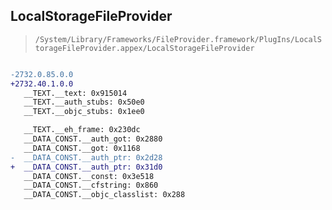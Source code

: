 ## LocalStorageFileProvider

> `/System/Library/Frameworks/FileProvider.framework/PlugIns/LocalStorageFileProvider.appex/LocalStorageFileProvider`

```diff

-2732.0.85.0.0
+2732.40.1.0.0
   __TEXT.__text: 0x915014
   __TEXT.__auth_stubs: 0x50e0
   __TEXT.__objc_stubs: 0x1ee0

   __TEXT.__eh_frame: 0x230dc
   __DATA_CONST.__auth_got: 0x2880
   __DATA_CONST.__got: 0x1168
-  __DATA_CONST.__auth_ptr: 0x2d28
+  __DATA_CONST.__auth_ptr: 0x31d0
   __DATA_CONST.__const: 0x3e518
   __DATA_CONST.__cfstring: 0x860
   __DATA_CONST.__objc_classlist: 0x288

```
